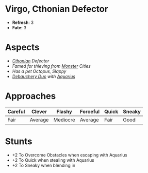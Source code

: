 # Virgo, Cthonian Defector
* **Refresh**: 3
* **Fate**: 3

# Aspects
* *[Cthonian](../Factions/Cthonian.md) Defector*
* *Famed for thieving from [Monster](../Details/Monsters.md) Cities*
* *Has a pet Octopus, Slappy*
* *[Debauchery Duo](../Factions/Debauchery.md) with [Aquarius](Aquarius.md)*
  
# Approaches
| Careful | Clever | Flashy | Forceful | Quick | Sneaky |
| ------- | ------ | ------ | -------- | ----- | ------ |
| Fair | Average | Mediocre | Average | Fair | Good |

# Stunts
* +2 To Overcome Obstacles when escaping with Aquarius
* +2 To Quick when stealing with Aquarius
* +2 To Sneaky when blending in